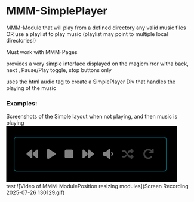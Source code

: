 # MMM-SimplePlayer

MMM-Module that will play from a defined directory any valid music files OR use a playlist to play music (playlist may point to multiple local directories!)

Must work with MMM-Pages

provides a very simple interface displayed on the magicmirror witha back, next , Pause/Play toggle, stop buttons only

uses the html audio tag to create a SimplePlayer Div that handles the playing of the music

### Examples:

Screenshots of the Simple layout when not playing, and then music is playing<br>
![Example of MMM-ModulePosition resizing modules](Screenshot_simple.png?raw=true "Screenshot of simple Controls not playing")<BR>
test
![Video of MMM-ModulePosition resizing modules](Screen Recording 2025-07-26 130129.gif)
